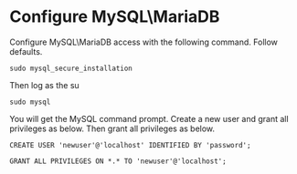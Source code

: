 # Configure MySQL\MariaDB

Configure MySQL\MariaDB access with the following command. Follow defaults.

`sudo mysql_secure_installation`

Then log as the su

`sudo mysql`

You will get the MySQL command prompt. Create a new user and grant all privileges as below. Then grant all privileges as below.

`CREATE USER 'newuser'@'localhost' IDENTIFIED BY 'password';`

`GRANT ALL PRIVILEGES ON *.* TO 'newuser'@'localhost';`